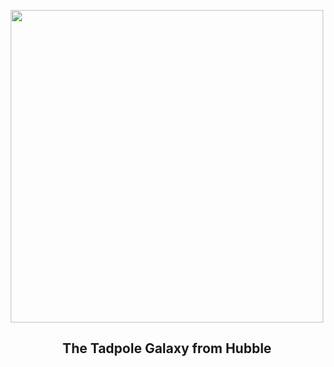 
<p align="center"><img src="https://apod.nasa.gov/apod/image/2407/TadpoleGalaxy_HubblePathak_960.jpg" width="500" height="500"></p>
<h2 align="center"> The Tadpole Galaxy from Hubble </h2>
